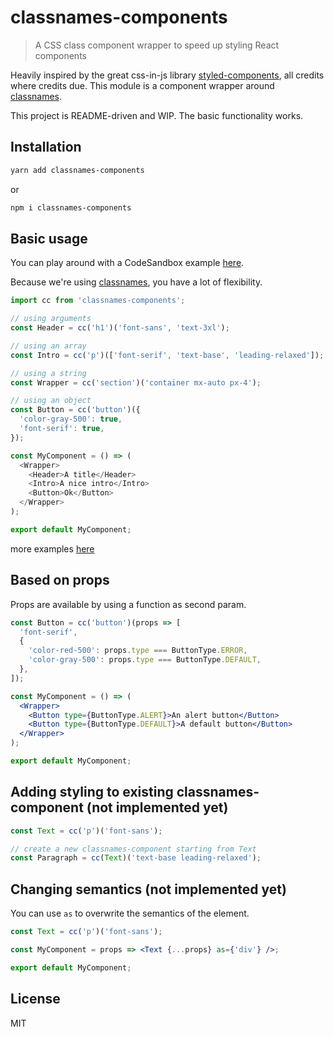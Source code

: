 # classnames-components

> A CSS class component wrapper to speed up styling React components

Heavily inspired by the great css-in-js library [styled-components](https://github.com/styled-components), all credits where credits due.
This module is a component wrapper around [classnames](https://github.com/JedWatson/classnames).

This project is README-driven and WIP. The basic functionality works.

## Installation

```bash
yarn add classnames-components
```

or

```bash
npm i classnames-components
```

## Basic usage

You can play around with a CodeSandbox example [here](https://codesandbox.io/s/classnames-components-wr8nh).

Because we're using [classnames](https://github.com/JedWatson/classnames), you have a lot of flexibility.

```js
import cc from 'classnames-components';

// using arguments
const Header = cc('h1')('font-sans', 'text-3xl');

// using an array
const Intro = cc('p')(['font-serif', 'text-base', 'leading-relaxed']);

// using a string
const Wrapper = cc('section')('container mx-auto px-4');

// using an object
const Button = cc('button')({
  'color-gray-500': true,
  'font-serif': true,
});

const MyComponent = () => (
  <Wrapper>
    <Header>A title</Header>
    <Intro>A nice intro</Intro>
    <Button>Ok</Button>
  </Wrapper>
);

export default MyComponent;
```

more examples [here](https://github.com/JedWatson/classnames#usage)

## Based on props

Props are available by using a function as second param.

```jsx
const Button = cc('button')(props => [
  'font-serif',
  {
    'color-red-500': props.type === ButtonType.ERROR,
    'color-gray-500': props.type === ButtonType.DEFAULT,
  },
]);

const MyComponent = () => (
  <Wrapper>
    <Button type={ButtonType.ALERT}>An alert button</Button>
    <Button type={ButtonType.DEFAULT}>A default button</Button>
  </Wrapper>
);

export default MyComponent;
```

## Adding styling to existing classnames-component (not implemented yet)

```jsx
const Text = cc('p')('font-sans');

// create a new classnames-component starting from Text
const Paragraph = cc(Text)('text-base leading-relaxed');
```

## Changing semantics (not implemented yet)

You can use `as` to overwrite the semantics of the element.

```jsx
const Text = cc('p')('font-sans');

const MyComponent = props => <Text {...props} as={'div'} />;

export default MyComponent;
```

## License

MIT
